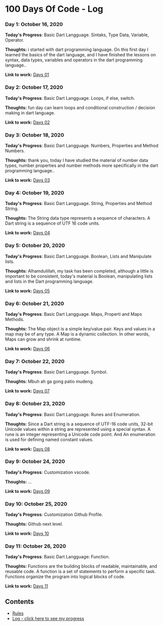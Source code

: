 # 100 Days Of Code - Log


### Day 1: October 16, 2020

**Today's Progress**: Basic Dart Langguage. Sintaks, Type Data, Variable, Operator.

**Thoughts:** i started with dart programming language. On this first day I learned the basics of the dart language, and I have finished the lessons on syntax, data types, variables and operators in the dart programming language..

**Link to work:** [Days 01](https://github.com/danangharissetiawan/100DaysOfCode/tree/master/01_Days/01Days_Dart)


### Day 2: October 17, 2020

**Today's Progress**: Basic Dart Langguage. Loops, if else, switch.

**Thoughts:** fun day can learn loops and conditional construction / decision making in dart language.

**Link to work:** [Days 02](https://github.com/danangharissetiawan/100DaysOfCode/blob/master/log.md)


### Day 3: October 18, 2020

**Today's Progress**: Basic Dart Langguage. Numbers, Properties and Method Numbers.

**Thoughts:** thank you, today I have studied the material of number data types, number properties and number methods more specifically in the dart programming language..

**Link to work:** [Days 03](https://github.com/danangharissetiawan/100DaysOfCode/blob/master/log.md)


### Day 4: October 19, 2020

**Today's Progress**: Basic Dart Langguage. String, Properties and Method String.

**Thoughts:** The String data type represents a sequence of characters. A Dart string is a sequence of UTF 16 code units.

**Link to work:** [Days 04](https://github.com/danangharissetiawan/100DaysOfCode/blob/master/log.md)


### Day 5: October 20, 2020

**Today's Progress**: Basic Dart Langguage. Boolean, Lists and Manipulate lists.

**Thoughts:** Alhamdulillah, my task has been completed, although a little is important to be consistent, today's material is Boolean, manipulating lists and lists in the Dart programming language.

**Link to work:** [Days 05](https://github.com/danangharissetiawan/100DaysOfCode/blob/master/log.md)


### Day 6: October 21, 2020

**Today's Progress**: Basic Dart Langguage. Maps, Properti and Maps Methods.

**Thoughts:** The Map object is a simple key/value pair. Keys and values in a map may be of any type. A Map is a dynamic collection. In other words, Maps can grow and shrink at runtime.

**Link to work:** [Days 06](https://github.com/danangharissetiawan/100DaysOfCode/blob/master/log.md)


### Day 7: October 22, 2020

**Today's Progress**: Basic Dart Langguage. Symbol.

**Thoughts:** Mbuh ah ga gong patio mudeng.

**Link to work:** [Days 07](https://github.com/danangharissetiawan/100DaysOfCode/blob/master/log.md)

### Day 8: October 23, 2020

**Today's Progress**: Basic Dart Langguage. Runes and Enumeration.

**Thoughts:** Since a Dart string is a sequence of UTF-16 code units, 32-bit Unicode values within a string are represented using a special syntax. A rune is an integer representing a Unicode code point. And An enumeration is used for defining named constant values.

**Link to work:** [Days 08](https://github.com/danangharissetiawan/100DaysOfCode/blob/master/log.md)


### Day 9: October 24, 2020

**Today's Progress**: Customization vscode.

**Thoughts:** ...

**Link to work:** [Days 09](https://github.com/danangharissetiawan/100DaysOfCode/blob/master/log.md)


### Day 10: October 25, 2020

**Today's Progress**: Customization Github Profile.

**Thoughts:** Github next level.

**Link to work:** [Days 10](https://github.com/danangharissetiawan/100DaysOfCode/blob/master/log.md)


### Day 11: October 26, 2020

**Today's Progress**: Basic Dart Langguage: Function.

**Thoughts:** Functions are the building blocks of readable, maintainable, and reusable code. A function is a set of statements to perform a specific task. Functions organize the program into logical blocks of code.

**Link to work:** [Days 11](https://github.com/danangharissetiawan/100DaysOfCode/blob/master/log.md)


## Contents
* [Rules](rules.md)
* [Log - click here to see my progress](log.md)